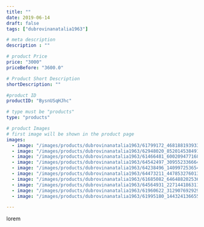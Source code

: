 ```yaml
---
title: ""
date: 2019-06-14
draft: false
tags: ["dubrovinanatalia1963"]

# meta description
description : ""

# product Price
price: "3000"
priceBefore: "3600.0"

# Product Short Description
shortDescription: ""

#product ID
productID: "BysnUSqHJhc"

# type must be "products"
type: "products"

# product Images
# first image will be shown in the product page
images:
  - image: "/images/products/dubrovinanatalia1963/61799172_468188193933760_5876454240518189227_n.jpg"
  - image: "/images/products/dubrovinanatalia1963/62948020_852014538491846_3195122276651752897_n.jpg"
  - image: "/images/products/dubrovinanatalia1963/61466481_600209477168338_8048937539613670973_n.jpg"
  - image: "/images/products/dubrovinanatalia1963/64542497_309552336664361_1428689406961407637_n.jpg"
  - image: "/images/products/dubrovinanatalia1963/64238496_140997253654017_8483517938752849978_n.jpg"
  - image: "/images/products/dubrovinanatalia1963/64473211_447853276013735_4015597092417134689_n.jpg"
  - image: "/images/products/dubrovinanatalia1963/61685082_646488202536161_8037483217775729647_n.jpg"
  - image: "/images/products/dubrovinanatalia1963/64564931_2271441863117930_4831063033135117657_n.jpg"
  - image: "/images/products/dubrovinanatalia1963/61960622_312907692929098_2633423979013454442_n.jpg"
  - image: "/images/products/dubrovinanatalia1963/61995180_144324136655249_5516781253762934884_n.jpg"

---
```

lorem
